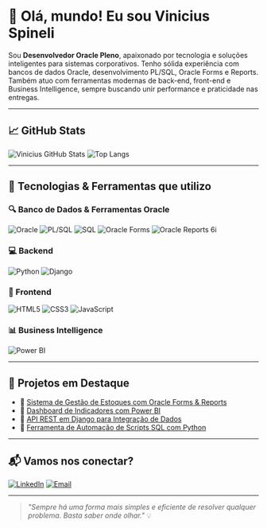# 👋 Olá, mundo! Eu sou Vinicius Spineli

Sou **Desenvolvedor Oracle Pleno**, apaixonado por tecnologia e soluções inteligentes para sistemas corporativos. Tenho sólida experiência com bancos de dados Oracle, desenvolvimento PL/SQL, Oracle Forms e Reports. Também atuo com ferramentas modernas de back-end, front-end e Business Intelligence, sempre buscando unir performance e praticidade nas entregas.

---
## 📈 GitHub Stats

![Vinicius GitHub Stats](https://github-readme-stats.vercel.app/api?username=viniciusspineli&show_icons=true&theme=radical)
![Top Langs](https://github-readme-stats.vercel.app/api/top-langs/?username=viniciusspineli&layout=compact&theme=radical)

---
## 🚀 Tecnologias & Ferramentas que utilizo

### 🔍 Banco de Dados & Ferramentas Oracle
![Oracle](https://img.shields.io/badge/Oracle-F80000?style=for-the-badge&logo=oracle&logoColor=white)
![PL/SQL](https://img.shields.io/badge/PL%2FSQL-306998?style=for-the-badge&logo=sql&logoColor=white)
![SQL](https://img.shields.io/badge/SQL-4479A1?style=for-the-badge&logo=postgresql&logoColor=white)
![Oracle Forms](https://img.shields.io/badge/Oracle%20Forms-CC0000?style=for-the-badge&logo=oracle&logoColor=white)
![Oracle Reports 6i](https://img.shields.io/badge/Reports%206i-BF0000?style=for-the-badge&logo=oracle&logoColor=white)

### 💻 Backend
![Python](https://img.shields.io/badge/Python-3776AB?style=for-the-badge&logo=python&logoColor=white)
![Django](https://img.shields.io/badge/Django-092E20?style=for-the-badge&logo=django&logoColor=white)

### 🎨 Frontend
![HTML5](https://img.shields.io/badge/HTML5-E34F26?style=for-the-badge&logo=html5&logoColor=white)
![CSS3](https://img.shields.io/badge/CSS3-1572B6?style=for-the-badge&logo=css3&logoColor=white)
![JavaScript](https://img.shields.io/badge/JavaScript-F7DF1E?style=for-the-badge&logo=javascript&logoColor=black)

### 📊 Business Intelligence
![Power BI](https://img.shields.io/badge/Power%20BI-F2C811?style=for-the-badge&logo=powerbi&logoColor=black)

---

## 🧩 Projetos em Destaque

- 🔗 [Sistema de Gestão de Estoques com Oracle Forms & Reports](#)
- 🔗 [Dashboard de Indicadores com Power BI](#)
- 🔗 [API REST em Django para Integração de Dados](#)
- 🔗 [Ferramenta de Automação de Scripts SQL com Python](#)

---



## 📬 Vamos nos conectar?

[![LinkedIn](https://img.shields.io/badge/-LinkedIn-0A66C2?style=for-the-badge&logo=linkedin&logoColor=white)]([https://linkedin.com/in/seu-usuario](https://www.linkedin.com/in/vinicius-spineli-110457162/))
[![Email](https://img.shields.io/badge/-Email-D14836?style=for-the-badge&logo=gmail&logoColor=white)](mailto:vinicius.spineli@hotmail.com)

---

> _"Sempre há uma forma mais simples e eficiente de resolver qualquer problema. Basta saber onde olhar."_ 💡
